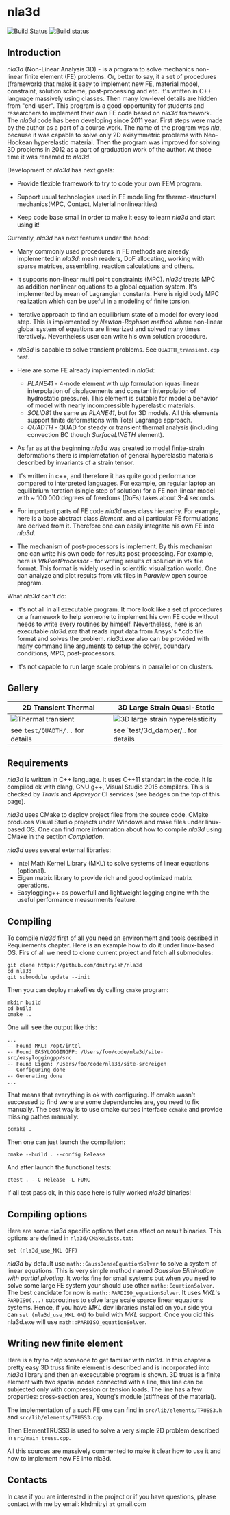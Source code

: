 # nla3d

[![Build Status](https://travis-ci.org/dmitryikh/nla3d.svg?branch=master)](https://travis-ci.org/dmitryikh/nla3d)
[![Build status](https://ci.appveyor.com/api/projects/status/mivnpx9ok0j3a8iy?svg=true)](https://ci.appveyor.com/project/dmitryikh/nla3d)

## Introduction

_nla3d_ (Non-Linear Analysis 3D) - is a program to solve mechanics non-linear finite element (FE)
problems. Or, better to say, it a set of procedures (framework) that make it easy to implement new
FE, material model, constraint, solution scheme, post-processing and etc. It's written in C++
language massively using classes. Then many low-level details are hidden from "end-user". This
program is a good opportunity for students and researchers to implement their own FE code based on
_nla3d_ framework. The _nla3d_ code has been developing since 2011 year. First steps were made by
the author as a part of a course work. The name of the program was _nla_, because it was capable to
solve only 2D axisymmetric problems with Neo-Hookean hyperelastic material. Then the program was
improved for solving 3D problems in 2012 as a part of graduation work of the author. At those time
it was renamed to _nla3d_.

Development of _nla3d_ has next goals:

  * Provide flexible framework to try to code your own FEM program.

  * Support usual technologies used in FE modelling for thermo-structural mechanics(MPC, Contact,
    Material nonlinearities)

  * Keep code base small in order to make it easy to learn _nla3d_ and start using
    it!

Currently, _nla3d_ has next features under the hood: 

  * Many commonly used procedures in FE methods are already implemented in _nla3d_: mesh readers,
    DoF allocating, working with sparse matrices, assembling, reaction calculations and others.

  * It supports non-linear multi point constraints (MPC). _nla3d_ treats MPC as addition nonlinear
    equations to a global equation system. It's implemented by mean of Lagrangian constants. Here is
    rigid body MPC realization which can be useful in a modeling of finite torsion.

  * Iterative approach to find an equilibrium state of a model for every load step. This is
    implemented by _Newton-Raphson method_ where non-linear global system of equations are
    linearized and solved many times iteratively. Nevertheless user can write his own solution
    procedure.

  * _nla3d_ is capable to solve transient problems. See `QUADTH_transient.cpp` test.

  * Here are some FE already implemented in _nla3d_:
    - *PLANE41* - 4-node element with u/p formulation (quasi linear
      interpolation of displacements and constant interpolation of hydrostatic pressure). This element
      is suitable for model a behavior of model with nearly incompressible hyperelastic materials.
    - *SOLID81* the same as *PLANE41*, but for 3D models. All this elements support finite
      deformations with Total Lagrange approach.
    - *QUADTH* - QUAD for steady or transient thermal analysis (including convection BC though
      *SurfaceLINETH* element).

  * As far as at the beginning _nla3d_ was created to model finite-strain deformations there is
    implemetation of general hyperelastic materials described by invariants of a strain tensor.

  * It's written in c++, and therefore it has quite good performance compared to interpreted
    languages. For example, on regular laptop an equilibrium iteration (single step of solution) for
a FE non-linear model with ~ 100 000 degrees of freedoms (DoFs) takes about 3-4 seconds.

  * For important parts of FE code _nla3d_ uses class hierarchy. For example, here is a base
    abstract class _Element_, and all particular FE formulations are derived from it. Therefore one
    can easily integrate his own FE into _nla3d_.

  * The mechanism of post-processors is implement. By this mechanism one can write his own code for
    results post-processing. For example, here is _VtkPostProcessor_ - for writing results of
solution in vtk file format. This format is widely used in scientific visualization world.  One can
analyze and plot results from vtk files in _Paraview_ open source program.

What _nla3d_ can't do:

  * It's not all in all executable program. It more look like a set of procedures or a framework to
    help someone to implement his own FE code without needs to write every routines by himself.
Nevertheless, here is an executable _nla3d.exe_ that reads input data from Ansys's *.cdb file format
and solves the problem. _nla3d.exe_ also can be provided with many command line arguments to setup
the solver, boundary conditions, MPC, post-processors.

  * It's not capable to run large scale problems in parrallel or on clusters.


## Gallery

| 2D Transient Thermal | 3D Large Strain Quasi-Static |
|----------------------|------------------------------|
| ![Thermal transient](test/QUADTH/timeplot.gif?raw=true "Thermal transient") | ![3D large strain hyperelasticity](test/3d_damper/3d_damper_timeplot.gif?raw=true "3D large strain hyperelasticity") |
| see `test/QUADTH/..` for details | see `test/3d_damper/.. for details |


## Requirements

_nla3d_ is written in C++ language. It uses C++11 standart in the code. It is compiled ok with
clang, GNU g++, Visual Studio 2015 compilers. This is checked by _Travis_ and _Appveyor_ CI
services (see badges on the top of this page).

_nla3d_ uses CMake to deploy project files from the source code. CMake produces Visual Studio projects
under Windows and make files under linux-based OS. One can find more information about how to
compile _nla3d_ using CMake in the section *Compilation*.

_nla3d_ uses several external libraries:

  * Intel Math Kernel Library (MKL) to solve systems of linear equations (optional).
  * Eigen matrix library to provide rich and good optimized matrix operations.
  * Easylogging++ as powerfull and lightweight logging engine with the useful performance measurments
    feature.

## Compiling

To compile _nla3d_ first of all you need an environment and tools desribed in Requirements chapter.
Here is an example how to do it under linux-based OS. Firs of all we need to clone current project
and fetch all submodules:

```
git clone https://github.com/dmitryikh/nla3d
cd nla3d
git submodule update --init
```

Then you can deploy makefiles dy calling ```cmake``` program:

```
mkdir build
cd build
cmake ..
```

One will see the output like this:

```
...
-- Found MKL: /opt/intel  
-- Found EASYLOGGINGPP: /Users/foo/code/nla3d/site-src/easyloggingpp/src  
-- Found Eigen: /Users/foo/code/nla3d/site-src/eigen  
-- Configuring done
-- Generating done
...
```

That means that everything is ok with configuring.
If cmake wasn't successed to find were are some dependencies are, you need to fix manually. The
best way is to use cmake curses interface ```ccmake``` and provide missing pathes manually:

```
ccmake .
```

Then one can just launch the compilation:

```
cmake --build . --config Release 
```

And after launch the functional tests:

```
ctest . --C Release -L FUNC
```

If all test pass ok, in this case here is fully worked _nla3d_ binaries!

## Compiling options

Here are some _nla3d_ specific options that can affect on result binaries. This options are defined
in ```nla3d/CMakeLists.txt```:

```
set (nla3d_use_MKL OFF)
```

_nla3d_ by default use ```math::GaussDenseEquationSolver``` to solve a system of linear equations. This is
very simple method named _Gaussian Elimination with partial pivoting_. It works fine for small
systems but when you need to solve some large FE system your should use other ```math::EquationSolver```.
The best candidate for now is ```math::PARDISO_equationSolver```. It uses _MKL_'s ```PARDISO(...)```
subroutines to solve large scale sparce linear equations systems. Hence, if you have _MKL_ dev
libraries installed on your side you can ```set (nla3d_use_MKL ON)``` to build with _MKL_ support.
Once you did this nla3d.exe will use ```math::PARDISO_equationSolver```.

 
## Writing new finite element

Here is a try to help someone to get familiar with _nla3d_. In this chapter a pretty easy 3D
truss finite element is described and is incorporated into _nla3d_ library and then an excecutable
program is shown. 3D truss is a finite element with two spatial nodes connected with a line, this
line can be subjected only with compression or tension loads. The line has a few properties:
cross-section area, Young's module (stiffness of the material).

The implementation of a such FE one can find in ```src/lib/elements/TRUSS3.h``` and ```src/lib/elements/TRUSS3.cpp```.

Then ElementTRUSS3 is used to solve a very simple 2D problem described in ```src/main_truss.cpp```.

All this sources are massively commented to make it clear how to use it and how to implement new FE
into nla3d.

## Contacts

In case if you are interested in the project or if you have questions, please contact with me by
email: khdmitryi ```at``` gmail.com
